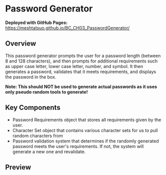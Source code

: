 # Password Generator

<b> Deployed with GitHub Pages: </b> https://meshtatsuo.github.io/BC_CH03_PasswordGenerator/

## Overview

This password generator prompts the user for a password length (between 8 and 128 characters), and then prompts for additional requirements such as upper case letter, lower case letter, number, and symbol. It then generates a password, validates that it meets requirements, and displays the password in the box.

<b>Note: This should NOT be used to generate actual passwords as it uses only pseudo random tools to generate!</b>

## Key Components

<ul>
<li> Password Requirements object that stores all requirements given by the user.</li>

<li> Character Set object that contains various character sets for us to pull random characters from</li>

<li>Password validation system that determines if the randomly generated password meets the user's requirements. If not, the system will generate a new one and revalidate.</li>
</ul>

## Preview
